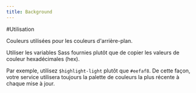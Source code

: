 ```yaml
---
title: Background
---
```

#Utilisation

Couleurs utilisées pour les couleurs d'arrière-plan.

Utiliser les variables Sass fournies plutôt que de copier les valeurs de couleur hexadécimales (hex). 

Par exemple, utilisez <code>$highlight-light</code> plutôt que <code>#eefaf8</code>. De cette façon, votre service utilisera toujours la palette de couleurs la plus récente à chaque mise à jour.
